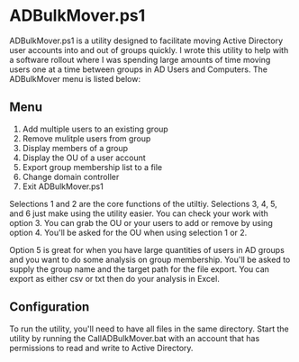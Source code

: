 # ADBulkMover.ps1

ADBulkMover.ps1 is a utility designed to facilitate moving Active Directory user accounts into and out of groups quickly. I wrote this utility to help with a software rollout where I was spending large amounts of time moving users one at a time between groups in AD Users and Computers. The ADBulkMover menu is listed below:

Menu
--------------------------------
1. Add multiple users to an existing group
2. Remove mulitple users from group
3. Display members of a group
4. Display the OU of a user account
5. Export group membership list to a file
6. Change domain controller
7. Exit ADBulkMover.ps1

Selections 1 and 2 are the core functions of the utiltiy. Selections 3, 4, 5, and 6 just make using the utility easier. You can check your work with option 3. You can grab the OU or your users to add or remove by using option 4. You'll be asked for the OU when using selection 1 or 2.

Option 5 is great for when you have large quantities of users in AD groups and you want to do some analysis on group membership. You'll be asked to supply the group name and the target path for the file export. You can export as either csv or txt then do your analysis in Excel.

Configuration
---------------------------------------------
To run the utility, you'll need to have all files in the same directory. Start the utility by running the CallADBulkMover.bat with an account that has permissions to read and write to Active Directory. 
